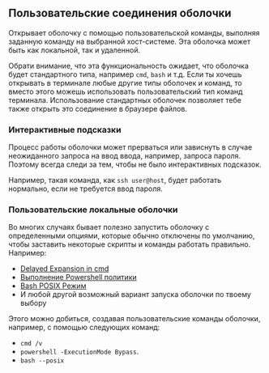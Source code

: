 ## Пользовательские соединения оболочки

Открывает оболочку с помощью пользовательской команды, выполняя заданную команду на выбранной хост-системе. Эта оболочка может быть как локальной, так и удаленной.

Обрати внимание, что эта функциональность ожидает, что оболочка будет стандартного типа, например `cmd`, `bash` и т.д. Если ты хочешь открывать в терминале любые другие типы оболочек и команд, то вместо этого можешь использовать пользовательский тип команд терминала. Использование стандартных оболочек позволяет тебе также открыть это соединение в браузере файлов.

### Интерактивные подсказки

Процесс работы оболочки может прерваться или зависнуть в случае неожиданного запроса на ввод
ввода, например, запроса пароля. Поэтому всегда следи за тем, чтобы не было интерактивных подсказок.

Например, такая команда, как `ssh user@host`, будет работать нормально, если не требуется ввод пароля.

### Пользовательские локальные оболочки

Во многих случаях бывает полезно запустить оболочку с определенными опциями, которые обычно отключены по умолчанию, чтобы заставить некоторые скрипты и команды работать правильно. Например:

-   [Delayed Expansion in
    cmd](https://ss64.com/nt/delayedexpansion.html)
-   [Выполнение Powershell
    политики](https://learn.microsoft.com/en-us/powershell/module/microsoft.powershell.core/about/about_execution_policies?view=powershell-7.3)
-   [Bash POSIX
    Режим](https://www.gnu.org/software/bash/manual/html_node/Bash-POSIX-Mode.html)
- И любой другой возможный вариант запуска оболочки по твоему выбору

Этого можно добиться, создавая пользовательские команды оболочки, например, с помощью следующих команд:

-   `cmd /v`
-   `powershell -ExecutionMode Bypass`.
-   `bash --posix`